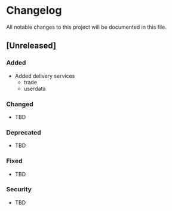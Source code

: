 # Changelog

All notable changes to this project will be documented in this file.

## [Unreleased]

### Added

- Added delivery services
  - trade
  - userdata

### Changed

- TBD

### Deprecated

- TBD

### Fixed

- TBD

### Security

- TBD
